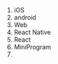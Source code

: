 <!--
 * @Author: Devin Wang
 * @Date: 2019-10-21 11:28:32
 * @LastEditors: Devin Wang
 * @LastEditTime: 2019-10-21 14:30:07
 -->
1. iOS
2. android
3. Web
4. React Native
5. React
6. MiniProgram
7.